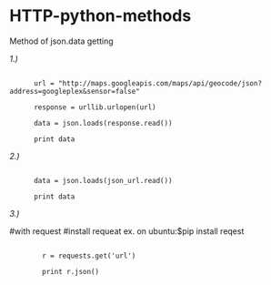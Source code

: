 # HTTP-python-methods
Method of json.data getting


*1.)*

   
```import urllib, json

      url = "http://maps.googleapis.com/maps/api/geocode/json?address=googleplex&sensor=false"

      response = urllib.urlopen(url)

      data = json.loads(response.read())

      print data 
```

*2.)*

    
```json_url = urlopen(url)

      data = json.loads(json_url.read())

      print data   
```

*3.)*

#with request
#install requeat ex. on ubuntu:$pip install reqest
```import requests

        r = requests.get('url')

        print r.json()    
```
